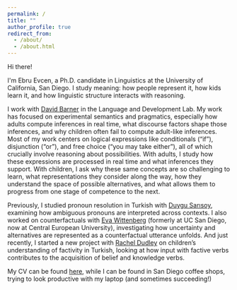 ```yaml
---
permalink: /
title: ""
author_profile: true
redirect_from: 
  - /about/
  - /about.html
---
```


Hi there!

I'm Ebru Evcen, a Ph.D. candidate in Linguistics at the University of California, San Diego. I study meaning: how people represent it, how kids learn it, and how linguistic structure interacts with reasoning.

I work with [David Barner](https://ladlab.ucsd.edu) in the Language and Development Lab.
My work has focused on experimental semantics and pragmatics, especially how adults compute inferences in real time, what discourse factors shape those inferences, and why children often fail to compute adult-like inferences. Most of my work centers on logical expressions like conditionals (“if”), disjunction (“or”), and free choice (“you may take either”), all of which crucially involve reasoning about possibilities. With adults, I study how these expressions are processed in real time and what inferences they support. With children, I ask why these same concepts are so challenging to learn, what representations they consider along the way, how they understand the space of possible alternatives, and what allows them to progress from one stage of competence to the next.

Previously, I studied pronoun resolution in Turkish with [Duygu Sarısoy](https://langcog.metu.edu.tr), examining how ambiguous pronouns are interpreted across contexts. I also worked on counterfactuals with [Eva Wittenberg](https://lcl.ceu.edu) (formerly at UC San Diego, now at Central European University), investigating how uncertainty and alternatives are represented as a counterfactual utterance unfolds. And just recently, I started a new project with [Rachel Dudley](https://sites.google.com/site/rachelelainedudley/) on children’s understanding of factivity in Turkish, looking at how input with factive verbs contributes to the acquisition of belief and knowledge verbs.

My CV can be found <a href="https://ebruevcen.github.io/files/EbruEvcen_CV.pdf" target="_blank">here</a>, while I can be found in San Diego coffee shops, trying to look productive with my laptop (and sometimes succeeding!)

